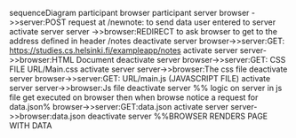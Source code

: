 sequenceDiagram
  participant browser
  participant server
  browser ->>server:POST request at /newnote: to send data user entered to server
  activate server
  server ->>browser:REDIRECT to ask browser to get to the address defined in header /notes
  deactivate server
  browser->>server:GET: https://studies.cs.helsinki.fi/exampleapp/notes
  activate server
  server->>browser:HTML Document
  deactivate server
  browser->>server:GET: CSS FILE URL/Main.css
  activate server
  server->>browser:The css file
  deactivate server
  browser->>server:GET: URL/main.js (JAVASCRIPT FILE)
  activate server
  server->>browser:Js file
  deactivate server
    %%   logic on server in js file get executed on browser then when browse notice a request for data.json%
  browser->>server:GET:data.json
  activate server
  server->>browser:data.json
  deactivate server
  %%BROWSER RENDERS PAGE WITH DATA


